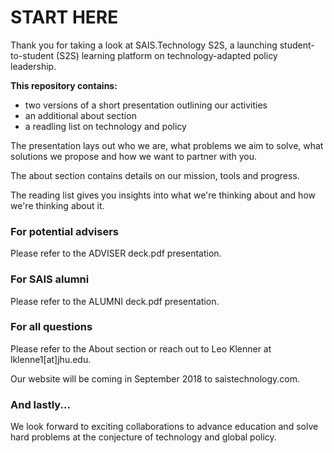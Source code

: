 # START HERE

Thank you for taking a look at SAIS.Technology S2S, a launching student-to-student (S2S) learning platform on technology-adapted policy leadership.

**This repository contains:**
* two versions of a short presentation outlining our activities
* an additional about section
* a readling list on technology and policy

The presentation lays out who we are, what problems we aim to solve, what solutions we propose and how we want to partner with you. 

The about section contains details on our mission, tools and progress.

The reading list gives you insights into what we're thinking about and how we're thinking about it.

### For potential advisers

Please refer to the ADVISER deck.pdf presentation.

### For SAIS alumni

Please refer to the ALUMNI deck.pdf presentation.

### For all questions

Please refer to the About section or reach out to Leo Klenner at lklenne1[at]jhu.edu.

Our website will be coming in September 2018 to saistechnology.com.

### And lastly...
We look forward to exciting collaborations to advance education and solve hard problems at the conjecture of technology and global policy.
